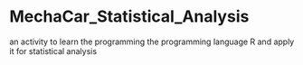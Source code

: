 # MechaCar_Statistical_Analysis
an activity to learn the programming the programming language R and apply it for statistical analysis
